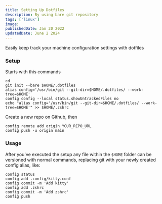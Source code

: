 ```yaml
---
title: Setting Up Dotfiles
description: By using bare git repository
tags: ['linux']
image:
publishedDate: Jan 20 2022
updatedDate: June 2 2024
---
```


Easily keep track your machine configuration settings with dotfiles

### Setup

Starts with this commands

```shell
cd
git init --bare $HOME/.dotfiles
alias config='/usr/bin/git --git-dir=$HOME/.dotfiles/ --work-tree=$HOME'
config config --local status.showUntrackedFiles no
echo "alias config='/usr/bin/git --git-dir=$HOME/.dotfiles/ --work-tree=$HOME'" >> $HOME/.zshrc
```

Create a new repo on Github, then

```shell
config remote add origin YOUR_REPO_URL
config push -u origin main
```

### Usage

After you've executed the setup any file within the `$HOME` folder can be versioned with normal commands, replacing git with your newly created config alias, like:

```shell
config status
config add .config/kitty.conf
config commit -m 'Add kitty'
config add .zshrc
config commit -m 'Add zshrc'
config push
```
